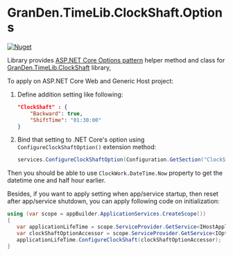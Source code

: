 ﻿# GranDen.TimeLib.ClockShaft.Options

[![Nuget](https://img.shields.io/nuget/v/GranDen.TimeLib.ClockShaft.Options)](https://www.nuget.org/packages/GranDen.TimeLib.ClockShaft.Options)

Library provides [ASP.NET Core Options pattern](https://docs.microsoft.com/en-us/aspnet/core/fundamentals/configuration/options) helper method and class for [GranDen.TimeLib.ClockShaft](https://www.nuget.org/packages/GranDen.TimeLib.ClockShaft/) library,

To apply on ASP.NET Core Web and Generic Host project:

1. Define addition setting like following:
    
    ```json
    "ClockShaft" : {
        "Backward": true,
        "ShiftTime": "01:30:00"
    }
    ```
2. Bind that setting to .NET Core's option using `ConfigureClockShaftOption()` extension method:
    ```cs
   services.ConfigureClockShaftOption(Configuration.GetSection("ClockShaft"));
    ```

Then you should be able to use `ClockWork.DateTime.Now` property to get the datetime one and half hour earlier.

Besides, if you want to apply setting when app/service startup, then reset after app/service shutdown, you can apply following code on initialization:
```csharp
using (var scope = appBuilder.ApplicationServices.CreateScope())
{
   var applicationLifeTime = scope.ServiceProvider.GetService<IHostApplicationLifetime>();
   var clockShaftOptionAccessor = scope.ServiceProvider.GetService<IOptionsMonitor<ClockShaftOptions>>();
   applicationLifeTime.ConfigureClockShaft(clockShaftOptionAccessor);
}
```
